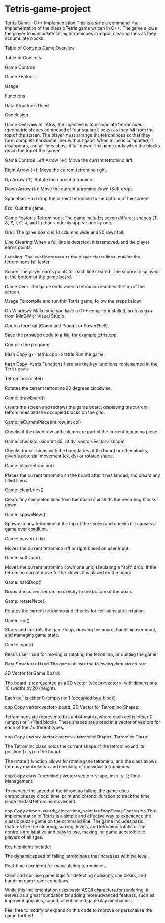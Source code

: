 # Tetris-game-project

Tetris Game - C++ Implementation
This is a simple command-line implementation of the classic Tetris game written in C++. The game allows the player to manipulate falling tetrominoes in a grid, clearing lines as they accumulate blocks.

Table of Contents
Game Overview

Table of Contents

Game Controls

Game Features

Usage

Functions

Data Structures Used

Conclusion

Game Overview
In Tetris, the objective is to manipulate tetrominoes (geometric shapes composed of four square blocks) as they fall from the top of the screen. The player must arrange the tetrominoes so that they form complete horizontal lines without gaps. When a line is completed, it disappears, and all lines above it fall down. The game ends when the blocks reach the top of the screen.

Game Controls
Left Arrow (←): Move the current tetromino left.

Right Arrow (→): Move the current tetromino right.

Up Arrow (↑): Rotate the current tetromino.

Down Arrow (↓): Move the current tetromino down (Soft drop).

Spacebar: Hard drop the current tetromino to the bottom of the screen.

Esc: Quit the game.

Game Features
Tetrominoes: The game includes seven different shapes (T, S, Z, I, O, J, and L) that randomly appear one by one.

Grid: The game board is 10 columns wide and 20 rows tall.

Line Clearing: When a full line is detected, it is removed, and the player earns points.

Leveling: The level increases as the player clears lines, making the tetrominoes fall faster.

Score: The player earns points for each line cleared. The score is displayed at the bottom of the game board.

Game Over: The game ends when a tetromino reaches the top of the screen.

Usage
To compile and run this Tetris game, follow the steps below:

On Windows:
Make sure you have a C++ compiler installed, such as g++ from MinGW or Visual Studio.

Open a terminal (Command Prompt or PowerShell).

Save the provided code to a file, for example tetris.cpp.

Compile the program:

bash
Copy
g++ tetris.cpp -o tetris
Run the game:

bash
Copy
./tetris
Functions
Here are the key functions implemented in the Tetris game:

Tetromino::rotate()

Rotates the current tetromino 90 degrees clockwise.

Game::drawBoard()

Clears the screen and redraws the game board, displaying the current tetrominoes and the occupied blocks on the grid.

Game::isCurrentPiece(int row, int col)

Checks if the given row and column are part of the current tetromino piece.

Game::checkCollision(int dx, int dy, vector<vector<int>> shape)

Checks for collisions with the boundaries of the board or other blocks, given a potential movement (dx, dy) or rotated shape.

Game::placeTetromino()

Places the current tetromino on the board after it has landed, and clears any filled lines.

Game::clearLines()

Clears any completed lines from the board and shifts the remaining blocks down.

Game::spawnNew()

Spawns a new tetromino at the top of the screen and checks if it causes a game over condition.

Game::move(int dx)

Moves the current tetromino left or right based on user input.

Game::softDrop()

Moves the current tetromino down one unit, simulating a "soft" drop. If the tetromino cannot move further down, it is placed on the board.

Game::hardDrop()

Drops the current tetromino directly to the bottom of the board.

Game::rotatePiece()

Rotates the current tetromino and checks for collisions after rotation.

Game::run()

Starts and controls the game loop, drawing the board, handling user input, and managing game state.

Game::input()

Reads user input for moving or rotating the tetromino, or quitting the game.

Data Structures Used
The game utilizes the following data structures:

2D Vector for Game Board:

The board is represented as a 2D vector (vector<vector<int>>) with dimensions 10 (width) by 20 (height).

Each cell is either 0 (empty) or 1 (occupied by a block).

cpp
Copy
vector<vector<int>> board;
2D Vector for Tetromino Shapes:

Tetrominoes are represented as a 4x4 matrix, where each cell is either 0 (empty) or 1 (filled block). These shapes are stored in a vector of vectors for each of the 7 different types.

cpp
Copy
vector<vector<vector<int>>> tetrominoShapes;
Tetromino Class:

The Tetromino class holds the current shape of the tetromino and its position (x, y) on the board.

The rotate() function allows for rotating the tetromino, and the class allows for easy manipulation and checking of individual tetrominoes.

cpp
Copy
class Tetromino {
    vector<vector<int>> shape;
    int x, y;
};
Time Management:

To manage the speed of the tetromino falling, the game uses chrono::steady_clock::time_point and chrono::duration to track the time since the last tetromino movement.

cpp
Copy
chrono::steady_clock::time_point lastDropTime;
Conclusion
This implementation of Tetris is a simple and effective way to experience the classic puzzle game on the command line. The game includes basic features like line clearing, scoring, levels, and tetromino rotation. The controls are intuitive and easy to use, making the game accessible to players of all ages.

Key highlights include:

The dynamic speed of falling tetrominoes that increases with the level.

Real-time user input for manipulating tetrominoes.

Clear and concise game logic for detecting collisions, line clears, and handling game-over conditions.

While this implementation uses basic ASCII characters for rendering, it serves as a great foundation for adding more advanced features, such as improved graphics, sound, or enhanced gameplay mechanics.

Feel free to modify or expand on this code to improve or personalize the game further!
